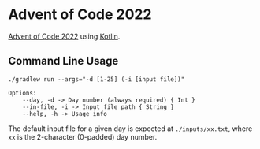 # Advent of Code 2022

[Advent of Code 2022](https://adventofcode.com/2022/) using [Kotlin](https://kotlinlang.org/).

## Command Line Usage

```
./gradlew run --args="-d [1-25] (-i [input file])"

Options: 
    --day, -d -> Day number (always required) { Int }
    --in-file, -i -> Input file path { String }
    --help, -h -> Usage info
```

The default input file for a given day is expected at `./inputs/xx.txt`, where `xx` is the 2-character (0-padded) day number.
